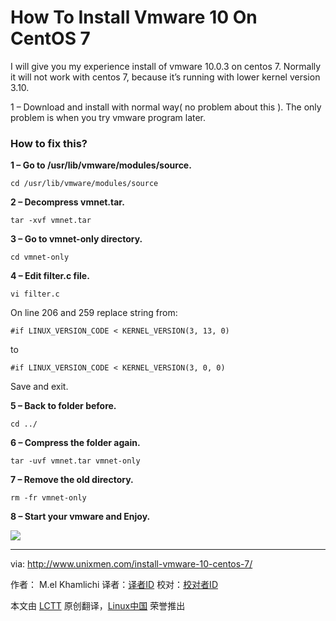 How To Install Vmware 10 On CentOS 7
================================================================================
I will give you my experience install of vmware 10.0.3 on centos 7. Normally it will not work with centos 7, because it’s running with lower kernel version 3.10.

1 – Download and install with normal way( no problem about  this ). The only problem is when you try vmware program later.

### How to fix this? ###

**1 – Go to /usr/lib/vmware/modules/source.**

    cd /usr/lib/vmware/modules/source

**2 – Decompress vmnet.tar.**

    tar -xvf vmnet.tar

**3 – Go to vmnet-only directory.**

    cd vmnet-only

**4 – Edit filter.c file.**

    vi filter.c

On line 206 and 259 replace string from:

    #if LINUX_VERSION_CODE < KERNEL_VERSION(3, 13, 0)

to

    #if LINUX_VERSION_CODE < KERNEL_VERSION(3, 0, 0)

Save and exit.

**5 – Back to folder before.**

    cd ../

**6 – Compress the folder again.**

    tar -uvf vmnet.tar vmnet-only

**7 – Remove the old directory.**

    rm -fr vmnet-only

**8 – Start your vmware and Enjoy.**

![](http://180016988.r.cdn77.net/wp-content/uploads/2014/09/Selection_008.png)

--------------------------------------------------------------------------------

via: http://www.unixmen.com/install-vmware-10-centos-7/

作者： M.el Khamlichi
译者：[译者ID](https://github.com/译者ID)
校对：[校对者ID](https://github.com/校对者ID)

本文由 [LCTT](https://github.com/LCTT/TranslateProject) 原创翻译，[Linux中国](http://linux.cn/) 荣誉推出